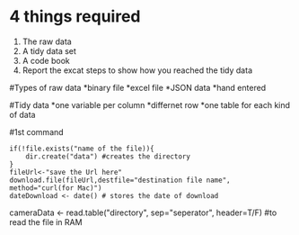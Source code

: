 # 4 things required
1. The raw data
2. A tidy data set
3. A code book
4. Report the excat steps to show how you reached the tidy data

#Types of raw data
	*binary file
	*excel file
	*JSON data
	*hand entered

#Tidy data
*one variable per column
*differnet row
*one table for each kind of data

#1st command
~~~
if(!file.exists("name of the file)){
	dir.create("data") #creates the directory
}
fileUrl<-"save the Url here"
download.file(fileUrl,destfile="destination file name", method="curl(for Mac)")
dateDownload <- date() # stores the date of download
~~~

cameraData <- read.table("directory", sep="seperator", header=T/F) #to read the file in RAM


